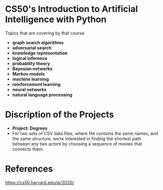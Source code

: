 # CS50's Introduction to Artificial Intelligence with Python
Topics that are covering by that course
- **graph search algorithms** 
- **adversarial search**
- **knowledge representation**
- **logical inference** 
- **probability theory** 
- **Bayesian networks**
- **Markov models**
- **machine learning**
- **reinforcement learning**
- **neural networks**
- **natural language processing**
  


#  Discription of the Projects

- **Project: Degrees**
 -  For two sets of CSV data files, where file contains the same names, and the same structure, we’re interested in finding the shortest path between any two actors by choosing a sequence of movies that connects them. 

#  References
https://cs50.harvard.edu/ai/2020/
